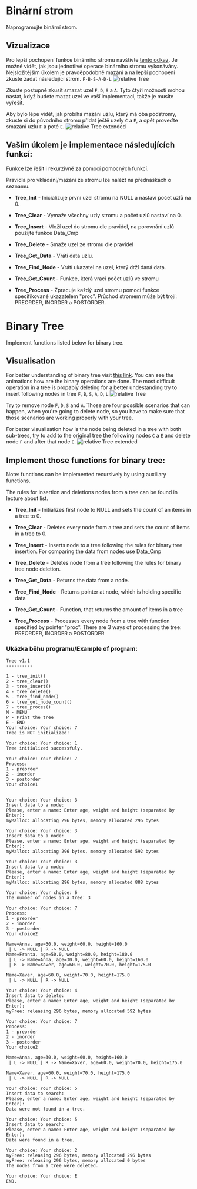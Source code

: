 # Binární strom #
Naprogramujte binární strom.

## Vizualizace ##
Pro lepší pochopení funkce binárního stromu navštivte [tento odkaz](https://www.cs.usfca.edu/~galles/visualization/BST.html). Je možné vidět, jak jsou jednotlivé operace binárního stromu vykonávány. Nejsložitějším úkolem je pravděpodobně mazání a na lepší pochopení zkuste zadat následující strom. `F-B-S-A-D-L`
![relative Tree](doc/tree.png)

Zkuste postupně zkusit smazat uzel `F`, `D`, `S` a `A`. Tyto čtyři možnosti mohou nastat, když budete mazat uzel ve vaší implementaci, takže je musíte vyřešit. 

Aby bylo lépe vidět, jak probíhá mazání uzlu, který má oba podstromy, zkuste si do původního stromu přidat ještě uzely `C` a `E`, a opět proveďte smazání uzlu `F` a poté `E`.
![relative Tree extended](doc/tree2.png)

## Vaším úkolem je implementace následujících funkcí: ##

Funkce lze řešit i rekurzivně za pomocí pomocných funkcí.

Pravidla pro vkládání/mazání ze stromu lze nalézt na přednáškách o seznamu.

- **Tree_Init** - Inicializuje první uzel stromu na NULL a nastaví počet uzlů na 0.

- **Tree_Clear** - Vymaže všechny uzly stromu a počet uzlů nastaví na 0.

- **Tree_Insert** - Vloží uzel do stromu dle pravidel, na porovnání uzlů použijte funkce Data_Cmp

- **Tree_Delete** - Smaže uzel ze stromu dle pravidel

- **Tree_Get_Data** - Vrátí data uzlu.

- **Tree_Find_Node** - Vrátí ukazatel na uzel, který drží daná data.

- **Tree_Get_Count** - Funkce, která vrací počet uzlů ve stromu

- **Tree_Process** - Zpracuje každý uzel stromu pomocí funkce specifikované ukazatelem "proc". Průchod stromem může být trojí: PREORDER, INORDER a POSTORDER.


# Binary Tree #
Implement functions listed below for binary tree.

## Visualisation ##
For better understanding of binary tree visit [this link](https://www.cs.usfca.edu/~galles/visualization/BST.html). You can see the animations how are the binary operations are done.
The most difficult operation in a tree is propably deleting for a better undestanding try to insert following nodes in tree `F`, `B`, `S`, `A`, `D`, `L`
![relative Tree](doc/tree.png)


Try to remove node `F`, `D`, `S` and `A`. Those are four possible scenarios that can happen, when you're going to delete node, so you have to make sure that those scenarios are working properly with your tree.

For better visualisation how is the node being deleted in a tree with both sub-trees, try to add to the original tree the following nodes `C` a `E` and delete node `F` and after that node `E`.
![relative Tree extended](doc/tree2.png)

## Implement those functions for binary tree: ##


Note: functions can be implemented recursively by using auxiliary functions.

The rules for insertion and deletions nodes from a tree can be found in lecture about list.

- **Tree_Init** - Initializes first node to NULL and sets the count of an items in a tree to 0.

- **Tree_Clear** - Deletes every node from a tree and sets the count of items in a tree to 0.

- **Tree_Insert** - Inserts node to a tree following the rules for binary tree insertion. For comparing the data from nodes use Data_Cmp

- **Tree_Delete** - Deletes node from a tree following the rules for binary tree node deletion.

- **Tree_Get_Data** - Returns the data from a node.

- **Tree_Find_Node** - Returns pointer at node, which is holding specific data

- **Tree_Get_Count** - Function, that returns the amount of items in a tree

- **Tree_Process** - Processes every node from a tree with function specified by pointer "proc". There are 3 ways of processing the tree: PREORDER, INORDER a POSTORDER

### Ukázka běhu programu/Example of program: ###

```
Tree v1.1
----------

1 - tree_init()
2 - tree_clear()
3 - tree_insert()
4 - tree_delete()
5 - tree_find_node()
6 - tree_get_node_count()
7 - tree_proces()
M - MENU
P - Print the tree
E - END
Your choice: Your choice: 7
Tree is NOT initialized!

Your choice: Your choice: 1
Tree initialized successfuly.

Your choice: Your choice: 7
Process:
1 - preorder
2 - inorder
3 - postorder
Your choice1


Your choice: Your choice: 3
Insert data to a node:
Please, enter a name: Enter age, weight and height (separated by Enter):
myMalloc: allocating 296 bytes, memory allocated 296 bytes

Your choice: Your choice: 3
Insert data to a node:
Please, enter a name: Enter age, weight and height (separated by Enter):
myMalloc: allocating 296 bytes, memory allocated 592 bytes

Your choice: Your choice: 3
Insert data to a node:
Please, enter a name: Enter age, weight and height (separated by Enter):
myMalloc: allocating 296 bytes, memory allocated 888 bytes

Your choice: Your choice: 6
The number of nodes in a tree: 3

Your choice: Your choice: 7
Process:
1 - preorder
2 - inorder
3 - postorder
Your choice2

Name=Anna, age=30.0, weight=60.0, height=160.0
 | L -> NULL | R -> NULL
Name=Franta, age=50.0, weight=80.0, height=180.0
 | L -> Name=Anna, age=30.0, weight=60.0, height=160.0
 | R -> Name=Xaver, age=60.0, weight=70.0, height=175.0

Name=Xaver, age=60.0, weight=70.0, height=175.0
 | L -> NULL | R -> NULL

Your choice: Your choice: 4
Insert data to delete:
Please, enter a name: Enter age, weight and height (separated by Enter):
myFree: releasing 296 bytes, memory allocated 592 bytes

Your choice: Your choice: 7
Process:
1 - preorder
2 - inorder
3 - postorder
Your choice2

Name=Anna, age=30.0, weight=60.0, height=160.0
 | L -> NULL | R -> Name=Xaver, age=60.0, weight=70.0, height=175.0

Name=Xaver, age=60.0, weight=70.0, height=175.0
 | L -> NULL | R -> NULL

Your choice: Your choice: 5
Insert data to search:
Please, enter a name: Enter age, weight and height (separated by Enter):
Data were not found in a tree.

Your choice: Your choice: 5
Insert data to search:
Please, enter a name: Enter age, weight and height (separated by Enter):
Data were found in a tree.

Your choice: Your choice: 2
myFree: releasing 296 bytes, memory allocated 296 bytes
myFree: releasing 296 bytes, memory allocated 0 bytes
The nodes from a tree were deleted.

Your choice: Your choice: E
END.
```

